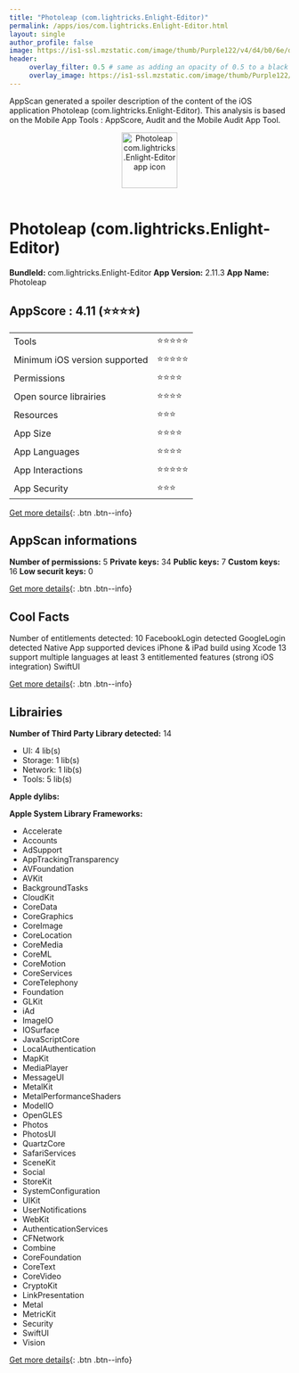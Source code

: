 ```yaml
---
title: "Photoleap (com.lightricks.Enlight-Editor)"
permalink: /apps/ios/com.lightricks.Enlight-Editor.html
layout: single
author_profile: false
image: https://is1-ssl.mzstatic.com/image/thumb/Purple122/v4/d4/b0/6e/d4b06e33-e307-5799-7aea-866f7f24d155/AppIcon-0-1x_U007emarketing-0-7-0-85-220.png/512x512bb.jpg
header: 
     overlay_filter: 0.5 # same as adding an opacity of 0.5 to a black background
     overlay_image: https://is1-ssl.mzstatic.com/image/thumb/Purple122/v4/d4/b0/6e/d4b06e33-e307-5799-7aea-866f7f24d155/AppIcon-0-1x_U007emarketing-0-7-0-85-220.png/512x512bb.jpg
---
```

AppScan generated a spoiler description of the content of the iOS application Photoleap (com.lightricks.Enlight-Editor). This analysis is based on the Mobile App Tools : AppScore, Audit and the Mobile Audit App Tool.

  
  
<div style="text-align: center;"><img src="https://is1-ssl.mzstatic.com/image/thumb/Purple122/v4/d4/b0/6e/d4b06e33-e307-5799-7aea-866f7f24d155/AppIcon-0-1x_U007emarketing-0-7-0-85-220.png/512x512bb.jpg" width="100" height="100" alt="Photoleap com.lightricks.Enlight-Editor app icon"></div></br>
  
# Photoleap (com.lightricks.Enlight-Editor)

**BundleId:** com.lightricks.Enlight-Editor
**App Version:** 2.11.3
**App Name:** Photoleap


## AppScore : 4.11 (⭐️⭐️⭐️⭐️) 

<table>
<tr><td> Tools </td><td> ⭐️⭐️⭐️⭐️⭐️ </td></tr>
<tr><td> Minimum iOS version supported </td><td> ⭐️⭐️⭐️⭐️⭐️ </td></tr>
<tr><td> Permissions </td><td> ⭐️⭐️⭐️⭐️ </td></tr>
<tr><td> Open source librairies </td><td> ⭐️⭐️⭐️⭐️ </td></tr>
<tr><td> Resources </td><td> ⭐️⭐️⭐️ </td></tr>
<tr><td> App Size </td><td> ⭐️⭐️⭐️⭐️ </td></tr>
<tr><td> App Languages </td><td> ⭐️⭐️⭐️⭐️ </td></tr>
<tr><td> App Interactions </td><td> ⭐️⭐️⭐️⭐️⭐️ </td></tr>
<tr><td> App Security </td><td> ⭐️⭐️⭐️ </td></tr>
</table>

[Get more details](/pricing.html){: .btn .btn--info}  
  
## AppScan informations 

**Number of permissions:** 5
**Private keys:** 34
**Public keys:** 7
**Custom keys:** 16
**Low securit keys:** 0
  
[Get more details](/pricing.html){: .btn .btn--info}

## Cool Facts

Number of entitlements detected: 10
FacebookLogin detected
GoogleLogin detected
Native App
supported devices iPhone & iPad
build using Xcode 13
support multiple languages
at least 3 entitlemented features (strong iOS integration)
SwiftUI
  
[Get more details](/pricing.html){: .btn .btn--info}

## Librairies 
**Number of Third Party Library detected:** 14
- UI: 4 lib(s)
- Storage: 1 lib(s)
- Network: 1 lib(s)
- Tools: 5 lib(s)

**Apple dylibs:**


**Apple System Library Frameworks:**
- Accelerate
- Accounts
- AdSupport
- AppTrackingTransparency
- AVFoundation
- AVKit
- BackgroundTasks
- CloudKit
- CoreData
- CoreGraphics
- CoreImage
- CoreLocation
- CoreMedia
- CoreML
- CoreMotion
- CoreServices
- CoreTelephony
- Foundation
- GLKit
- iAd
- ImageIO
- IOSurface
- JavaScriptCore
- LocalAuthentication
- MapKit
- MediaPlayer
- MessageUI
- MetalKit
- MetalPerformanceShaders
- ModelIO
- OpenGLES
- Photos
- PhotosUI
- QuartzCore
- SafariServices
- SceneKit
- Social
- StoreKit
- SystemConfiguration
- UIKit
- UserNotifications
- WebKit
- AuthenticationServices
- CFNetwork
- Combine
- CoreFoundation
- CoreText
- CoreVideo
- CryptoKit
- LinkPresentation
- Metal
- MetricKit
- Security
- SwiftUI
- Vision


  
[Get more details](/pricing.html){: .btn .btn--info}

